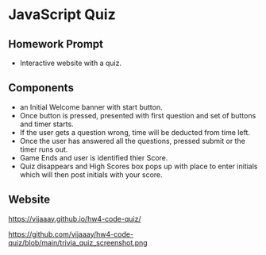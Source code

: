 # JavaScript Quiz

## Homework Prompt

* Interactive website with a quiz. 

## Components

* an Initial Welcome banner with start button.
* Once button is pressed, presented with first question and set of buttons and timer starts.
* If the user gets a question wrong, time will be deducted from time left.
* Once the user has answered all the questions, pressed submit or the timer runs out.
* Game Ends and user is identified thier Score.
* Quiz disappears and High Scores box pops up with place to enter initials which will then post initials with your score.

## Website
https://vijaaay.github.io/hw4-code-quiz/

https://github.com/vijaaay/hw4-code-quiz/blob/main/trivia_quiz_screenshot.png